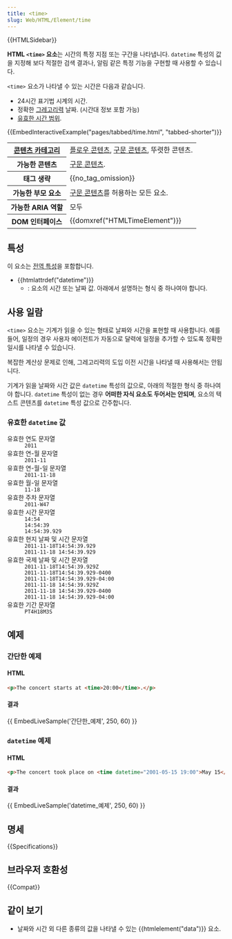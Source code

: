 ```yaml
---
title: <time>
slug: Web/HTML/Element/time
---
```


{{HTMLSidebar}}

**HTML `<time>` 요소**는 시간의 특정 지점 또는 구간을 나타냅니다. `datetime` 특성의 값을 지정해 보다 적절한 검색 결과나, 알림 같은 특정 기능을 구현할 때 사용할 수 있습니다.

`<time>` 요소가 나타낼 수 있는 시간은 다음과 같습니다.

- 24시간 표기법 시계의 시간.
- 정확한 [그레고리력](https://ko.wikipedia.org/wiki/%EA%B7%B8%EB%A0%88%EA%B3%A0%EB%A6%AC%EB%A0%A5) 날짜. (시간대 정보 포함 가능)
- [유효한 시간 범위](https://www.w3.org/TR/2014/REC-html5-20141028/infrastructure.html#valid-duration-string).

{{EmbedInteractiveExample("pages/tabbed/time.html", "tabbed-shorter")}}

<table class="properties">
  <tbody>
    <tr>
      <th scope="row">
        <a href="/ko/docs/Web/Guide/HTML/Content_categories">콘텐츠 카테고리</a>
      </th>
      <td>
        <a href="/ko/docs/Web/Guide/HTML/Content_categories#플로우_콘텐츠"
          >플로우 콘텐츠</a
        >,
        <a href="/ko/docs/Web/Guide/HTML/Content_categories#구문_콘텐츠"
          >구문 콘텐츠</a
        >, 뚜렷한 콘텐츠.
      </td>
    </tr>
    <tr>
      <th scope="row">가능한 콘텐츠</th>
      <td>
        <a href="/ko/docs/Web/Guide/HTML/Content_categories#구문_콘텐츠"
          >구문 콘텐츠</a
        >.
      </td>
    </tr>
    <tr>
      <th scope="row">태그 생략</th>
      <td>{{no_tag_omission}}</td>
    </tr>
    <tr>
      <th scope="row">가능한 부모 요소</th>
      <td>
        <a href="/ko/docs/Web/Guide/HTML/Content_categories#구문_콘텐츠"
          >구문 콘텐츠</a
        >를 허용하는 모든 요소.
      </td>
    </tr>
    <tr>
      <th scope="row">가능한 ARIA 역할</th>
      <td>모두</td>
    </tr>
    <tr>
      <th scope="row">DOM 인터페이스</th>
      <td>{{domxref("HTMLTimeElement")}}</td>
    </tr>
  </tbody>
</table>

## 특성

이 요소는 [전역 특성](/ko/docs/Web/HTML/Global_attributes)을 포함합니다.

- {{htmlattrdef("datetime")}}
  - : 요소의 시간 또는 날짜 값. 아래에서 설명하는 형식 중 하나여야 합니다.

## 사용 일람

`<time>` 요소는 기계가 읽을 수 있는 형태로 날짜와 시간을 표현할 때 사용합니다. 예를 들어, 일정의 경우 사용자 에이전트가 자동으로 달력에 일정을 추가할 수 있도록 정확한 일시를 나타낼 수 있습니다.

복잡한 계산상 문제로 인해, 그레고리력의 도입 이전 시간을 나타낼 때 사용해서는 안됩니다.

기계가 읽을 날짜와 시간 값은 `datetime` 특성의 값으로, 아래의 적절한 형식 중 하나여야 합니다. `datetime` 특성이 없는 경우 **어떠한 자식 요소도 두어서는 안되며**, 요소의 텍스트 콘텐츠를 `datetime` 특성 값으로 간주합니다.

### 유효한 `datetime` 값

<dl><dt>유효한 연도 문자열</dt><dd><code>2011</code></dd><dt>유효한 연-월 문자열</dt><dd><code>2011-11</code></dd><dt>유효한 연-월-일 문자열</dt><dd><code>2011-11-18</code></dd><dt>유효한 월-일 문자열</dt><dd><code>11-18</code></dd><dt>유효한 주차 문자열</dt><dd><code>2011-W47</code></dd><dt>유효한 시간 문자열</dt><dd><code>14:54</code></dd><dd><code>14:54:39</code></dd><dd><code>14:54:39.929</code></dd><dt>유효한 현지 날짜 및 시간 문자열</dt><dd><code>2011-11-18T14:54:39.929</code></dd><dd><code>2011-11-18 14:54:39.929</code></dd><dt>유효한 국제 날짜 및 시간 문자열</dt><dd><code>2011-11-18T14:54:39.929Z</code></dd><dd><code>2011-11-18T14:54:39.929-0400</code></dd><dd><code>2011-11-18T14:54:39.929-04:00</code></dd><dd><code>2011-11-18 14:54:39.929Z</code></dd><dd><code>2011-11-18 14:54:39.929-0400</code></dd><dd><code>2011-11-18 14:54:39.929-04:00</code></dd><dt>유효한 기간 문자열</dt><dd><code>PT4H18M3S</code></dd></dl>

## 예제

### 간단한 예제

#### HTML

```html
<p>The concert starts at <time>20:00</time>.</p>
```

#### 결과

{{ EmbedLiveSample('간단한_예제', 250, 60) }}

### `datetime` 예제

#### HTML

```html
<p>The concert took place on <time datetime="2001-05-15 19:00">May 15</time>.</p>
```

#### 결과

{{ EmbedLiveSample('datetime_예제', 250, 60) }}

## 명세

{{Specifications}}

## 브라우저 호환성

{{Compat}}

## 같이 보기

- 날짜와 시간 외 다른 종류의 값을 나타낼 수 있는 {{htmlelement("data")}} 요소.
